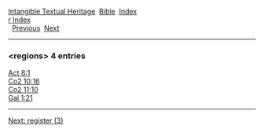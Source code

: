 [Intangible Textual Heritage](../../index)  [Bible](../index) 
[Index](index)   
[r Index](_r_)  
  [Previous](c09285)  [Next](c09287) 

------------------------------------------------------------------------

### &lt;regions&gt; 4 entries

[Act 8:1](../kjv/act008.htm#001)  
[Co2 10:16](../kjv/co2010.htm#016)  
[Co2 11:10](../kjv/co2011.htm#010)  
[Gal 1:21](../kjv/gal001.htm#021)  

------------------------------------------------------------------------

[Next: register (3)](c09287)
